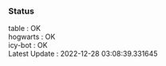### Status


table : OK  
hogwarts : OK  
icy-bot : OK  
Latest Update : 2022-12-28 03:08:39.331645
